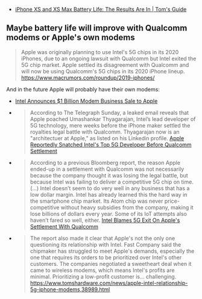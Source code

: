 - [iPhone XS and XS Max Battery Life: The Results Are In | Tom's Guide](https://www.tomsguide.com/us/iphone-xs-iphone-xs-max-battery-life,review-5773.html)


## Maybe battery life will improve with Qualcomm modems or Apple's own modems

>Apple was originally planning to use Intel's 5G chips in its 2020 iPhones, due to an ongoing lawsuit with Qualcomm but Intel exited the 5G chip market. Apple settled its disagreement with Qualcomm and will now be using Qualcomm's 5G chips in its 2020 iPhone lineup. https://www.macrumors.com/roundup/2019-iphones/

And in the future Apple will probably have their own modems:

- [Intel Announces $1 Billion Modem Business Sale to Apple](https://www.tomshardware.com/news/intel-apple-modem-sale-billion,40024.html)
- >According to The Telegraph Sunday, a leaked email reveals that Apple poached Umashankar Thyagarajan, Intel’s lead developer of 5G technology, mere weeks before the iPhone maker settled the royalties legal battle with Qualcomm. Thyagarajan now is an "architectuer at Apple," as listed on his Linkedin profile. [Apple Reportedly Snatched Intel's Top 5G Developer Before Qualcomm Settlement](https://www.tomshardware.com/news/apple-hired-5g-employee-intel-qualcomm-settlement,39193.html)
- >According to a previous Bloomberg report, the reason Apple ended-up in a settlement with Qualcomm was not necessarily because the company thought it was losing the legal battle, but because Intel was failing to deliver a competitive 5G chip on time. (...) Intel doesn’t seem to do very well in any business that has a low dollar margin. Intel has already learned this the hard way in the smartphone chip market. Its Atom chip was never price-competitive without heavy subsidies from the company, making it lose billions of dollars every year. Some of its IoT attempts also haven’t fared so well, either. [Intel Blames 5G Exit On Apple's Settlement With Qualcomm](https://www.tomshardware.com/news/intel-blames-5g-exit-apple,39180.html)

- >The report also made it clear that Apple's not the only one questioning its relationship with Intel. Fast Company said the chipmaker has struggled to meet Apple's demands, especially the one that requires its orders to be prioritized over Intel's other customers. The companies negotiated a sweetheart deal when it came to wireless modems, which means Intel's profits are minimal. Prioritizing a low-profit customer is... challenging. https://www.tomshardware.com/news/apple-intel-relationship-5g-iphone-modems,38989.html
